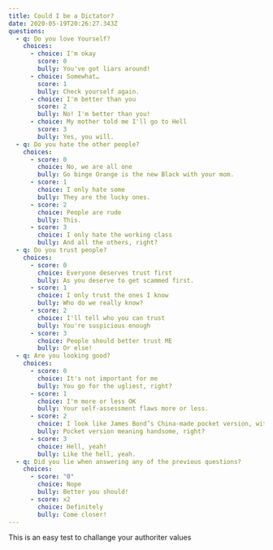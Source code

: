 ```yaml
---
title: Could I be a Dictator?
date: 2020-05-19T20:26:27.343Z
questions:
  - q: Do you love Yourself?
    choices:
      - choice: I'm okay
        score: 0
        bully: You've got liars around!
      - choice: Somewhat…
        score: 1
        bully: Check yourself again.
      - choice: I'm better than you
        score: 2
        bully: No! I'm better than you!
      - choice: My mother told me I'll go to Hell
        score: 3
        bully: Yes, you will.
  - q: Do you hate the other people?
    choices:
      - score: 0
        choice: No, we are all one
        bully: Go binge Orange is the new Black with your mom.
      - score: 1
        choice: I only hate some
        bully: They are the lucky ones.
      - score: 2
        choice: People are rude
        bully: This.
      - score: 3
        choice: I only hate the working class
        bully: And all the others, right?
  - q: Do you trust people?
    choices:
      - score: 0
        choice: Everyone deserves trust first
        bully: As you deserve to get scammed first.
      - score: 1
        choice: I only trust the ones I know
        bully: Who do we really know?
      - score: 2
        choice: I'll tell who you can trust
        bully: You're suspicious enough
      - score: 3
        choice: People should better trust ME
        bully: Or else!
  - q: Are you looking good?
    choices:
      - score: 0
        choice: It's not important for me
        bully: You go for the ugliest, right?
      - score: 1
        choice: I'm more or less OK
        bully: Your self-assessment flaws more or less.
      - score: 2
        choice: I look like James Bond’s China-made pocket version, with less hair
        bully: Pocket version meaning handsome, right?
      - score: 3
        choice: Hell, yeah!
        bully: Like the hell, yeah.
  - q: Did you lie when answering any of the previous questions?
    choices:
      - score: "0"
        choice: Nope
        bully: Better you should!
      - score: x2
        choice: Definitely
        bully: Come closer!
---
```

This is an easy test to challange your authoriter values